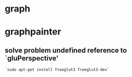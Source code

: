 # graph

# graphpainter
	
## solve problem undefined reference to `gluPerspective'
	
	`sudo apt-get install freeglut3 freeglut3-dev`
